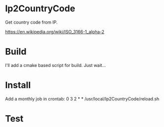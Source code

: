 # Ip2CountryCode
Get country code from IP.

https://en.wikipedia.org/wiki/ISO_3166-1_alpha-2

Build
=====
I'll add a cmake based script for build.
Just wait...

Install
=======

Add a monthly job in crontab:
0 3 2 * * /usr/local/Ip2CountryCode/reload.sh

Test
====
